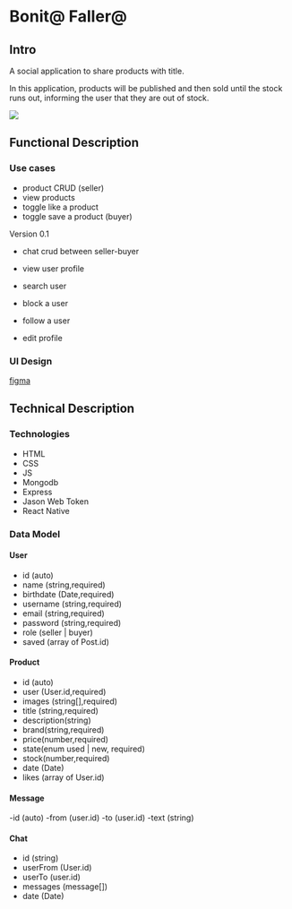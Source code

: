 # Bonit@ Faller@

## Intro

A social application to share products with title.


In this application, products will be published and then sold until the stock runs out, informing the user that they are out of stock.

![](https://i.giphy.com/media/v1.Y2lkPTc5MGI3NjExazZiaTB5NnhsanB0b3I4d29jY2tlZmFqbnprMDEzMWhya2k5a251biZlcD12MV9pbnRlcm5hbF9naWZfYnlfaWQmY3Q9Zw/FlqAA0VU1VUaI/giphy.gif)

## Functional Description

### Use cases


- product CRUD (seller)
- view products
- toggle like a product
- toggle save a product (buyer)

Version 0.1
- chat crud between seller-buyer
- view user profile
- search user

- block a user
- follow a user
- edit profile 

### UI Design

[figma](https://www.figma.com/design/Q4iQvRbLMlkkjz43Y7gMCo/Bonita-Fallera?node-id=1-3&t=ikXahD24AbVbfBka-1)

## Technical Description

### Technologies

- HTML
- CSS
- JS
- Mongodb
- Express
- Jason Web Token
- React Native

### Data Model

#### User
- id (auto)
- name (string,required)
- birthdate (Date,required)
- username (string,required)
- email (string,required)
- password (string,required)
- role (seller | buyer)
- saved (array of Post.id)

#### Product
- id (auto)
- user (User.id,required)
- images (string[],required)
- title (string,required)
- description(string)
- brand(string,required)
- price(number,required)
- state(enum used | new, required)
- stock(number,required)
- date (Date)
- likes (array of User.id)

#### Message
-id (auto)
-from (user.id)
-to (user.id)
-text (string)

#### Chat
- id (string)
- userFrom (User.id)
- userTo (user.id)
- messages (message[])
- date (Date)
